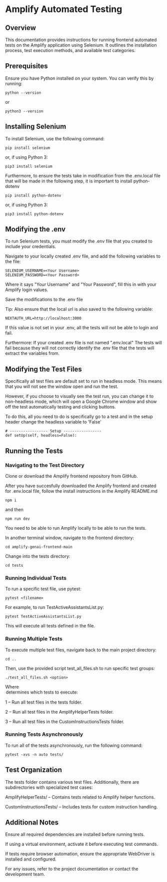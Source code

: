 # Amplify Automated Testing

## Overview

This documentation provides instructions for running frontend automated tests on the Amplify application using Selenium. It outlines the installation process, test execution methods, and available test categories.

## Prerequisites

Ensure you have Python installed on your system. You can verify this by running:

```plaintext
python --version
```

or

```plaintext
python3 --version
```

## Installing Selenium

To install Selenium, use the following command:

```plaintext
pip install selenium
```

or, if using Python 3:

```plaintext
pip3 install selenium
```

Furthermore, to ensure the tests take in modification from the .env.local file that will be made in the following
step, it is important to install python-dotenv

```plaintext
pip install python-dotenv
```

or, if using Python 3:

```plaintext
pip3 install python-dotenv
```

## Modifying the .env

To run Selenium tests, you must modify the .env file that you created to include your credentials.

Navigate to your locally created .env file, and add the following variables to the file:

```plaintext
SELENIUM_USERNAME=<Your Username>
SELENIUM_PASSWORD=<Your Password>
```

Where it says "Your Username" and "Your Password", fill this in with your Amplify login values.

Save the modifications to the .env file

Tip: Also ensure that the local url is also saved to the following variable:

```plaintext
NEXTAUTH_URL=http://localhost:3000
```

If this value is not set in your .env, all the tests will not be able to login and fail.

Furthermore: If your created .env file is not named ".env.local" The tests will fail because they will not
correctly identify the .env file that the tests will extract the variables from.

## Modifying the Test Files

Specifically all test files are default set to run in headless mode. This means that you will not see the
window open and run the test.

However, if you choose to visually see the test run, you can change it to non-headless mode, which will 
open a Google Chrome window and show off the test automatically testing and clicking buttons.

To do this, all you need to do is specifically go to a test and in the setup header change the headless variable
to 'False'

```plaintext
# ----------------- Setup -----------------
def setUp(self, headless=False):
```

## Running the Tests

### Navigating to the Test Directory

Clone or download the Amplify frontend repository from GitHub.

After you have succesfully downloaded the Amplify frontend and created for .env.local file, 
follow the install instructions in the Amplify README.md

```plaintext
npm i
```
and then

```plaintext
npm run dev
```

You need to be able to run Amplify locally to be able to run the tests.

In another terminal window, navigate to the frontend directory:

```plaintext
cd amplify-genai-frontend-main
```

Change into the tests directory:

```plaintext
cd tests
```

### Running Individual Tests

To run a specific test file, use pytest:

```plaintext
pytest <filename>
```

For example, to run TestActiveAssistantsList.py:

```plaintext
pytest TestActiveAssistantsList.py
```

This will execute all tests defined in the file.

### Running Multiple Tests

To execute multiple test files, navigate back to the main project directory:

```plaintext
cd ..
```

Then, use the provided script test_all_files.sh to run specific test groups:

```plaintext
./test_all_files.sh <option>
```

Where <option> determines which tests to execute:

1 – Run all test files in the tests folder.

2 – Run all test files in the AmplifyHelperTests folder.

3 – Run all test files in the CustomInstructionsTests folder.

### Running Tests Asynchronously

To run all of the tests asynchronously, run the following command:

```
pytest -xvs -n auto tests/
```

## Test Organization

The tests folder contains various test files. Additionally, there are subdirectories with specialized test cases:

AmplifyHelperTests/ – Contains tests related to Amplify helper functions.

CustomInstructionsTests/ – Includes tests for custom instruction handling.

## Additional Notes

Ensure all required dependencies are installed before running tests.

If using a virtual environment, activate it before executing test commands.

If tests require browser automation, ensure the appropriate WebDriver is installed and configured.

For any issues, refer to the project documentation or contact the development team.

